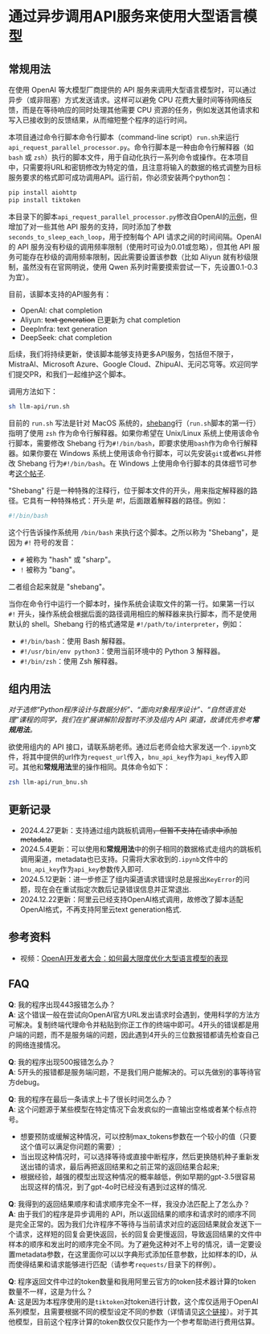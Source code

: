 # 通过异步调用API服务来使用大型语言模型

## 常规用法

在使用 OpenAI 等大模型厂商提供的 API 服务来调用大型语言模型时，可以通过异步（或非阻塞）方式发送请求。这样可以避免 CPU 花费大量时间等待网络反馈，而是在等待响应的同时处理其他需要 CPU 资源的任务，例如发送其他请求和写入已接收到的反馈结果，从而缩短整个程序的运行时间。

本项目通过命令行脚本命令行脚本（command-line script）`run.sh`来运行`api_request_parallel_processor.py`。命令行脚本是一种由命令行解释器（如 `bash` 或 `zsh`）执行的脚本文件，用于自动化执行一系列命令或操作。在本项目中，只需要将URL和密钥修改为特定的值，且注意将输入的数据的格式调整为目标服务要求的格式即可成功调用API。运行前，你必须安装两个python包：

```bash
pip install aiohttp
pip install tiktoken
```

本目录下的脚本`api_request_parallel_processor.py`修改自OpenAI的[示例](https://github.com/openai/openai-cookbook/blob/main/examples/api_request_parallel_processor.py)，但增加了对一些其他 API 服务的支持，同时添加了参数`seconds_to_sleep_each_loop`，用于控制每个 API 请求之间的时间间隔。OpenAI 的 API 服务没有秒级的调用频率限制（使用时可设为0.01或忽略），但其他 API 服务可能存在秒级的调用频率限制，因此需要设置该参数（比如 Aliyun 就有秒级限制，虽然没有在官网明说，使用 Qwen 系列时需要摸索尝试一下，先设置0.1-0.3为宜）。

目前，该脚本支持的API服务有：
- OpenAI: chat completion
- Aliyun: ~~text generation~~ 已更新为 chat completion
- DeepInfra: text generation
- DeepSeek: chat completion
  
后续，我们将持续更新，使该脚本能够支持更多API服务，包括但不限于，MistraAI、Microsoft Azure、Google Cloud、ZhipuAI、无问芯穹等。欢迎同学们提交PR，和我们一起维护这个脚本。

调用方法如下：

```bash
sh llm-api/run.sh
```

目前的 `run.sh` 写法是针对 MacOS 系统的，[shebang](https://zh.wikipedia.org/wiki/Shebang)行（`run.sh`脚本的第一行）指明了使用 `zsh` 作为命令行解释器。如果你希望在 Unix/Linux 系统上使用该命令行脚本，需要修改 Shebang 行为`#!/bin/bash`，即要求使用`bash`作为命令行解释器。如果你要在 Windows 系统上使用该命令行脚本，可以先安装`git`或者`WSL`并修改 Shebang 行为`#!/bin/bash`。在 Windows 上使用命令行脚本的具体细节可参考[这个帖子](https://stackoverflow.com/questions/6413377/is-there-a-way-to-run-bash-scripts-on-windows).

"Shebang" 行是一种特殊的注释行，位于脚本文件的开头，用来指定解释器的路径。它具有一种特殊格式：开头是 #!，后面跟着解释器的路径。例如：
```sh
#!/bin/bash
```

这个行告诉操作系统用 `/bin/bash` 来执行这个脚本。之所以称为 "Shebang"，是因为 `#!` 符号的发音：

- `#` 被称为 "hash" 或 "sharp"。
- `!` 被称为 "bang"。

二者组合起来就是 "shebang"。

当你在命令行中运行一个脚本时，操作系统会读取文件的第一行。如果第一行以 `#!` 开头，操作系统会根据后面的路径调用相应的解释器来执行脚本，而不是使用默认的 shell。Shebang 行的格式通常是 `#!/path/to/interpreter`，例如：
    
- `#!/bin/bash`：使用 Bash 解释器。
- `#!/usr/bin/env python3`：使用当前环境中的 Python 3 解释器。
- `#!/bin/zsh`：使用 Zsh 解释器。

## 组内用法

*对于选修“Python程序设计与数据分析”、“面向对象程序设计”、“自然语言处理”课程的同学，我们在扩展讲解阶段暂时不涉及组内 API 渠道，故请优先参考**常规用法**。*

欲使用组内的 API 接口，请联系胡老师。通过后老师会给大家发送一个`.ipynb`文件，将其中提供的url作为`request_url`传入，`bnu_api_key`作为`api_key`传入即可。其他和**常规用法**里的操作相同。具体命令如下：

```bash
zsh llm-api/run_bnu.sh
```

## 更新记录

- 2024.4.27更新：支持通过组内跳板机调用~~，但暂不支持在请求中添加metadata~~.
- 2024.5.4更新：可以使用和**常规用法**中的例子相同的数据格式走组内的跳板机调用渠道，metadata也已支持。只需将大家收到的`.ipynb`文件中的`bnu_api_key`作为`api_key`参数传入即可.
- 2024.5.12更新：进一步修正了组内渠道请求错误时总是报出`KeyError`的问题，现在会在重试指定次数后记录错误信息并正常退出.
- 2024.12.22更新：阿里云已经支持OpenAI格式调用，故修改了脚本适配OpenAI格式，不再支持阿里云text generation格式.

## 参考资料

- 视频：[OpenAI开发者大会：如何最大限度优化大型语言模型的表现](https://www.youtube.com/watch?v=ahnGLM-RC1Y)

## FAQ

**Q**: 我的程序出现443报错怎么办？
\
**A**: 这个错误一般在尝试向OpenAI官方URL发出请求时会遇到，使用科学的方法方可解决。复制终端代理命令并粘贴到你正工作的终端中即可。4开头的错误都是用户端的问题，而不是服务端的问题，因此遇到4开头的三位数报错都请先检查自己的网络连接情况。

**Q**: 我的程序出现500报错怎么办？
\
**A**: 5开头的报错都是服务端问题，不是我们用户能解决的。可以先做别的事等待官方debug。

**Q**: 我的程序在最后一条请求上卡了很长时间怎么办？
\
**A**: 这个问题源于某些模型在特定情况下会发疯似的一直输出空格或者某个标点符号。
- 想要预防或缓解这种情况，可以控制max_tokens参数在一个较小的值（只要这个值可以满足你问题的需要）;
- 当出现这种情况时，可以选择等待或直接中断程序，然后更换随机种子重新发送出错的请求，最后再把返回结果和之前正常的返回结果合起来;
- 根据经验，越强的模型出现这种情况的概率越低，例如早期的gpt-3.5很容易出现这样的情况，到了gpt-4o时已经没有遇到过这样的情况.

**Q**: 我得到的返回结果顺序和请求顺序完全不一样，我没办法匹配上了怎么办？
\
**A**: 由于我们的程序是异步调用的 API，所以返回结果的顺序和请求时的顺序不同是完全正常的。因为我们允许程序不等待与当前请求对应的返回结果就会发送下一个请求，这样短的回复会更快返回，长的回复会更慢返回，导致返回结果的文件中样本的顺序和发出时的顺序完全不同。为了避免这种对不上号的情况，请一定要设置metadata参数，在这里面你可以以字典形式添加任意参数，比如样本的ID，从而使得结果和请求能够进行匹配（请参考`requests/`目录下的样例）。

**Q**: 程序返回文件中过的token数量和我用阿里云官方的token技术器计算的token数量不一样，这是为什么？\
**A**: 这是因为本程序使用的是`tiktoken`对token进行计数，这个库仅适用于OpenAI系列模型，且需要根据不同的模型设定不同的参数（详情请见[这个链接](https://github.com/openai/tiktoken)）。对于其他模型，目前这个程序计算的token数仅仅只能作为一个参考帮助进行费用估算。